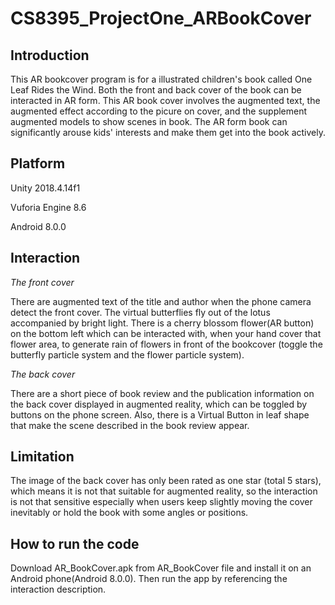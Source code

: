 # CS8395_ProjectOne_ARBookCover

## Introduction
This AR bookcover program is for a illustrated children's book called One Leaf Rides the Wind. Both the front and back cover of the book can be interacted in AR form. This AR book cover involves the augmented text, the augmented effect according to the picure on cover, and the supplement augmented models to show scenes in book. The AR form book can significantly arouse kids' interests and make them get into the book actively. 

## Platform
Unity 2018.4.14f1

Vuforia Engine 8.6

Android 8.0.0

## Interaction
*The front cover*

There are augmented text of the title and author when the phone camera detect the front cover. The virtual butterflies fly out of the lotus accompanied by bright light. There is a cherry blossom flower(AR button) on the bottom left which can be interacted with, when your hand cover that flower area, to generate rain of flowers in front of the bookcover (toggle the butterfly particle system and the flower particle system).

*The back cover*

There are a short piece of book review and the publication information on the back cover displayed in augmented reality, which can be toggled by buttons on the phone screen. Also, there is a Virtual Button in leaf shape that make the scene described in the book review appear.

## Limitation
The image of the back cover has only been rated as one star (total 5 stars), which means it is not that suitable for augmented reality, so the interaction is not that sensitive especially when users keep slightly moving the cover inevitably or hold the book with some angles or positions.

## How to run the code
Download AR_BookCover.apk from AR_BookCover file and install it on an Android phone(Android 8.0.0). Then run the app by referencing the interaction description.
